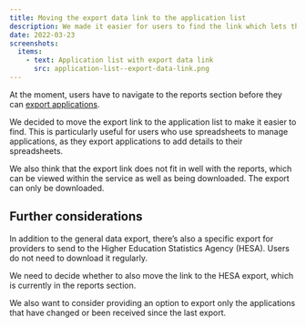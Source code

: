 ```yaml
---
title: Moving the export data link to the application list
description: We made it easier for users to find the link which lets them export applications.
date: 2022-03-23
screenshots:
  items:
    - text: Application list with export data link
      src: application-list--export-data-link.png
---
```


At the moment, users have to navigate to the reports section before they can [export applications](/manage-teacher-training-applications/export-iteration-2/).

We decided to move the export link to the application list to make it easier to find. This is particularly useful for users who use spreadsheets to manage applications, as they export applications to add details to their spreadsheets.

We also think that the export link does not fit in well with the reports, which can be viewed within the service as well as being downloaded. The export can only be downloaded.

## Further considerations

In addition to the general data export, there’s also a specific export for providers to send to the Higher Education Statistics Agency (HESA). Users do not need to download it regularly.

We need to decide whether to also move the link to the HESA export, which is currently in the reports section.

We also want to consider providing an option to export only the applications that have changed or been received since the last export.
